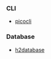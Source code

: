 ### CLI

- [picocli](https://github.com/remkop/picocli)

### Database

- [h2database](https://github.com/h2database/h2database)
